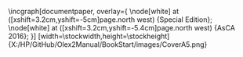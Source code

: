 \incgraph[documentpaper,
  overlay={
  \node[white] at  ([xshift=3.2cm,yshift=-5cm]page.north west) {Special Edition};
  \node[white] at  ([xshift=3.2cm,yshift=-5.4cm]page.north west) {AsCA 2016};
  }]
[width=\stockwidth,height=\stockheight]{X:/HP/GitHub/Olex2Manual/BookStart/images/CoverA5.png}